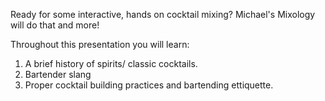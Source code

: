 Ready for some interactive, hands on cocktail mixing? Michael's Mixology will do that and more!

Throughout this presentation you will learn:

1. A brief history of spirits/ classic cocktails.
2. Bartender slang 
3. Proper cocktail building practices and bartending ettiquette.
